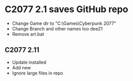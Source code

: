 # C2077 2.1 saves GitHub repo 

- Change Game dir to "C:\Games\Cyberpunk 2077"
- Change Branch and other names too dee21
- Remove art.bat

## C2077 2.11

- Update installed
- Add new
- Ignore large files in repo
